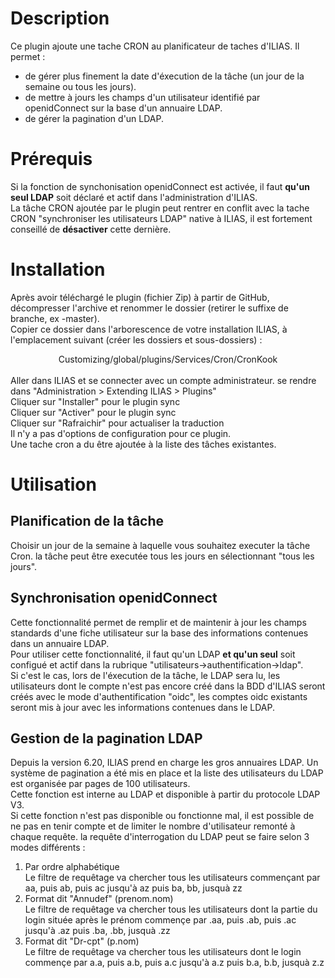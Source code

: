 <h1>Description</h1>

Ce plugin ajoute une tache CRON au planificateur de taches d'ILIAS.
Il permet :<ul>
	<li> de gérer plus finement la date d'éxecution de la tâche (un jour de la semaine ou tous les jours).</li>
	<li> de mettre à jours les champs d'un utilisateur identifié par openidConnect sur la base d'un annuaire LDAP.</li>
	<li> de gérer la pagination d'un LDAP.</li></ul>
	
<h1>Prérequis</h1>

Si la fonction de synchonisation openidConnect est activée, il faut <b>qu'un seul LDAP</b> soit déclaré et actif dans l'administration d'ILIAS.<br>
La tâche CRON ajoutée par le plugin peut rentrer en conflit avec la tache CRON "synchroniser les utilisateurs LDAP" native à ILIAS, il est fortement conseillé de <b>désactiver</b> cette dernière.

<h1>Installation</h1>

Après avoir téléchargé le plugin (fichier Zip) à partir de GitHub, décompresser l'archive et renommer le dossier (retirer le suffixe de branche, ex -master).<br>
Copier ce dossier dans l'arborescence de votre installation ILIAS, à l'emplacement suivant (créer les dossiers et sous-dossiers) :<br><div align="center">Customizing/global/plugins/Services/Cron/CronKook</div><br>
Aller dans ILIAS et se connecter avec un compte administrateur. se rendre dans "Administration > Extending ILIAS > Plugins"<br>
Cliquer sur "Installer" pour le plugin sync<br>
Cliquer sur "Activer" pour le plugin sync<br>
Cliquer sur "Rafraichir" pour actualiser la traduction<br>
Il n'y a pas d'options de configuration pour ce plugin.<br>
Une tache cron a du être ajoutée à la liste des tâches existantes.

<h1>Utilisation</h1>
<h2>Planification de la tâche</h2>
Choisir un jour de la semaine à laquelle vous souhaitez executer la tâche Cron. la tâche peut être executée tous les jours en sélectionnant "tous les jours".
<h2>Synchronisation openidConnect</h2>
Cette fonctionnalité permet de remplir et de maintenir à jour les champs standards d'une fiche utilisateur sur la base des informations contenues dans un annuaire LDAP.<br>
Pour utiliser cette fonctionnalité, il faut qu'un LDAP <b>et qu'un seul</b> soit configué et actif dans la rubrique "utilisateurs->authentification->ldap".<br>
Si c'est le cas, lors de l'éxecution de la tâche, le LDAP sera lu, les utilisateurs dont le compte n'est pas encore créé dans la BDD d'ILIAS seront créés avec le mode d'authentification "oidc", les comptes oidc existants seront mis à jour avec les informations contenues dans le LDAP.
<h2>Gestion de la pagination LDAP</h2>
Depuis la version 6.20, ILIAS prend en charge les gros annuaires LDAP. Un système de pagination a été mis en place et la liste des utilisateurs du LDAP est organisée par pages de 100 utilisateurs.<br>
Cette fonction est interne au LDAP et disponible à partir du protocole LDAP V3.<br>
Si cette fonction n'est pas disponible ou fonctionne mal, il est possible de ne pas en tenir compte et de limiter le nombre d'utilisateur remonté à chaque requête. la requête d'interrogation du LDAP peut se faire selon 3 modes différents :<ol>
	<li>Par ordre alphabétique<br>
		Le filtre de requêtage va chercher tous les utilisateurs commençant par aa, puis ab, puis ac jusqu'à az puis ba, bb, jusquà zz</li>
	<li>Format dit "Annudef" (prenom.nom)<br>
 		Le filtre de requêtage va chercher tous les utilisateurs dont la partie du login située après le prénom commençe par .aa, puis .ab, puis .ac jusqu'à .az puis .ba, .bb, jusquà .zz</li>
	<li>Format dit "Dr-cpt" (p.nom)<br>
 		Le filtre de requêtage va chercher tous les utilisateurs dont le login commençe par a.a, puis a.b, puis a.c jusqu'à a.z puis b.a, b.b, jusquà z.z</li>
</ol>
